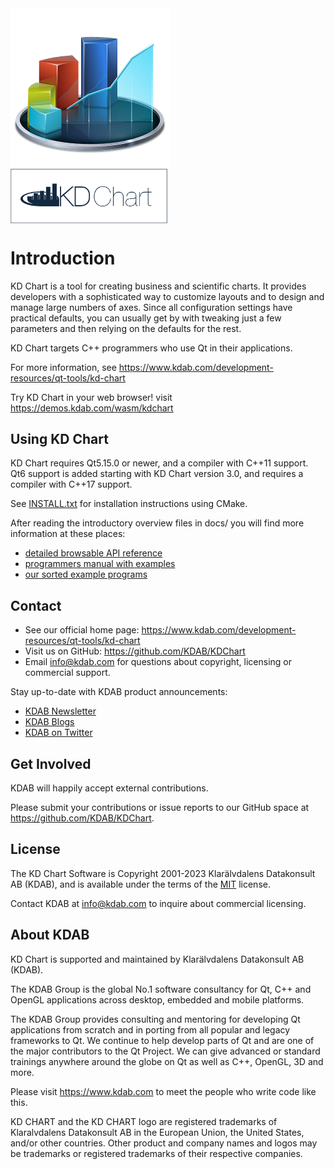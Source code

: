<div>
<img src="images/kdchart.png" witdh="50%" align="center"/>
<img src="images/kdChart-trademark.png" width="50%" align="center"/>
</div>


# Introduction

KD Chart is a tool for creating business and scientific charts.
It provides developers with a sophisticated way to customize layouts
and to design and manage large numbers of axes.  Since all configuration
settings have practical defaults, you can usually get by with tweaking
just a few parameters and then relying on the defaults for the rest.

KD Chart targets C++ programmers who use Qt in their applications.

For more information, see <https://www.kdab.com/development-resources/qt-tools/kd-chart>

Try KD Chart in your web browser! visit <https://demos.kdab.com/wasm/kdchart>

## Using KD Chart

KD Chart requires Qt5.15.0 or newer, and a compiler with C++11 support.
Qt6 support is added starting with KD Chart version 3.0, and requires
a compiler with C++17 support.

See [INSTALL.txt](INSTALL.txt) for installation instructions using CMake.

After reading the introductory overview files in docs/
you will find more information at these places:

* [detailed browsable API reference](https://docs.kdab.com/kdchart)
* [programmers manual with examples](docs/manual/kdchart.pdf)
* [our sorted example programs](examples/)

## Contact

* See our official home page: <https://www.kdab.com/development-resources/qt-tools/kd-chart>
* Visit us on GitHub: <https://github.com/KDAB/KDChart>
* Email info@kdab.com for questions about copyright, licensing or commercial support.

Stay up-to-date with KDAB product announcements:

* [KDAB Newsletter](https://news.kdab.com)
* [KDAB Blogs](https://www.kdab.com/category/blogs)
* [KDAB on Twitter](https://twitter.com/KDABQt)

## Get Involved

KDAB will happily accept external contributions.

Please submit your contributions or issue reports to our GitHub space at
<https://github.com/KDAB/KDChart>.

## License

The KD Chart Software is Copyright 2001-2023 Klarälvdalens Datakonsult AB (KDAB),
and is available under the terms of the [MIT](LICENSES/MIT.txt) license.

Contact KDAB at <info@kdab.com> to inquire about commercial licensing.

## About KDAB

KD Chart is supported and maintained by Klarälvdalens Datakonsult AB (KDAB).

The KDAB Group is the global No.1 software consultancy for Qt, C++ and
OpenGL applications across desktop, embedded and mobile platforms.

The KDAB Group provides consulting and mentoring for developing Qt applications
from scratch and in porting from all popular and legacy frameworks to Qt.
We continue to help develop parts of Qt and are one of the major contributors
to the Qt Project. We can give advanced or standard trainings anywhere
around the globe on Qt as well as C++, OpenGL, 3D and more.

Please visit <https://www.kdab.com> to meet the people who write code like this.

KD CHART and the KD CHART logo are registered trademarks of Klaralvdalens Datakonsult AB
in the European Union, the United States, and/or other countries.  Other product and
company names and logos may be trademarks or registered trademarks of their respective companies.
